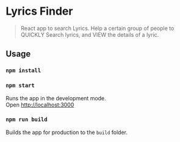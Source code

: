 # Lyrics Finder

> React app to search Lyrics. Help a certain group of people to QUICKLY Search lyrics, and VIEW the details of a lyric.

## Usage

### `npm install`

### `npm start`

Runs the app in the development mode.<br>
Open [http://localhost:3000](http://localhost:3000)

### `npm run build`

Builds the app for production to the `build` folder.<br>
